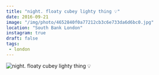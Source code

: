 ```yaml
---
title: "night. floaty cubey lighty thing 💡"
date: 2016-09-21
image: "/img/photo/4652840f0a77212cb3c6e733da6d6bc0.jpg"
location: "South Bank London"
instagram: true
draft: false
tags:
 - london
---
```


![night. floaty cubey lighty thing 💡](/img/photo/4652840f0a77212cb3c6e733da6d6bc0.jpg)
